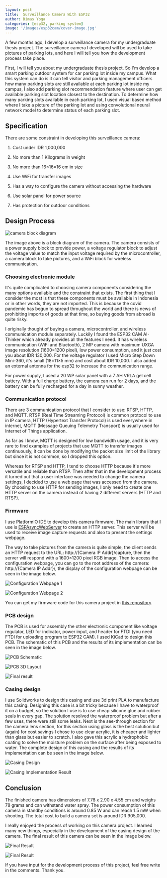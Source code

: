 ```yaml
---
layout: post
title:  Surveillance Camera With ESP32
author: Dimas Yoga
categories: [esp32, parking system]
image: '/images/esp32cam/cover-image.jpg'
---
```


A few months ago, I develop a surveillance camera for my undergraduate thesis project. The surveillance camera I developed will be used to take pictures of parking lots, and here I will tell you how the development process take place.

First, I will tell you about my undergraduate thesis project. So I'm develop a smart parking outdoor system for car parking lot inside my campus. What this system can do is it can tell visitor and parking management officers how many parking slots are still available at each parking lot inside my campus, I also add parking slot recommendation feature where user can get available parking slot location closest to the destination. To determine how many parking slots available in each parking lot, I used visual based method where I take a picture of the parking lot and using convolutional neural network model to determine status of each parking slot.

## Specification

There are some constraint in developing this surveillance camera:

1. Cost under IDR 1,000,000

2. No more than 1 Kilograms in weight

3. No more than 16×16×16 cm in size

4. Use WiFi for transfer images

5. Has a way to configure the camera without accessing the hardware

6. Use solar panel for power source

7. Has protection for outdoor conditions

## Design Process

![camera block diagram](/images/esp32cam/blogdiagram.png)

The image above is a block diagram of the camera. The camera consists of a power supply block to provide power, a voltage regulator block to adjust the voltage value to match the input voltage required by the microcontroller, a camera block to take pictures, and a WiFi block for wireless communication.

### Choosing electronic module

It's quite complicated to choosing camera components considering the many options available and the constraint that exists. The first thing that I consider the most is that these components must be available in Indonesia or in other words, they are not imported. This is because the covid pandemic has begun to spread throughout the world and there is news of prohibiting imports of goods at that time, so buying goods from abroad is quite risky.

I originally thought of buying a camera, microcontroller, and wireless communication module separately. Luckily I found the ESP32 CAM AI-Thinker which already provides all the features I need. It has wireless communication (WiFi and Bluetooth), 2 MP camera with maximum UXGA image resolution (1600×1200 pixel), low power consumption, and it just cost you about IDR 130,000. For the voltage regulator I used Micro Step Down Mini-360, it's small (18×11×5 mm) and cost about IDR 10,000. I also added an external antenna for the esp32 to increase the communication range.

For power supply, I used a 20 WP solar panel with a 7 AH VRLA gel cell battery. With a full charge battery, the camera can run for 2 days, and the battery can be fully recharged for a day in sunny weather.

### Communication protocol

There are 3 communication protocol that I consider to use: RTSP, HTTP, and MQTT. RTSP (Real Time Streaming Protocol) is common protocol to use in IP camera, HTTP (Hypertext Transfer Protocol) is used everywhere in internet, MQTT (Message Queuing Telemetry Transport) is usually used for Internet of Things application.

As far as I know, MQTT is designed for low bandwidth usage, and it is very rare to find examples of projects that use MQTT to transfer images continuously, it can be done by modifying the packet size limit of the library but since it is not common, so I dropped this option.

Whereas for RTSP and HTTP, I tend to choose HTTP because it's more versatile and reliable than RTSP. Then after that in the development process it turned out that a user interface was needed to change the camera settings, I decided to use a web page that was accessed from the camera. By choosing to use HTTP for sending images, I only need to create one HTTP server on the camera instead of having 2 different servers (HTTP and RTSP).

### Firmware

I use PlatformIO IDE to develop this camera firmware. The main library that I use is [ESPAsyncWebServer](https://github.com/me-no-dev/ESPAsyncWebServer) to create an HTTP server. This server will be used to receive image capture requests and also to present the settings webpage.

The way to take pictures from the camera is quite simple, the client sends an HTTP request to the URL: http://{Camera IP Addr}/capture, then the server will respond with a 1600×1200 pixel RGB image. Then to access the configuration webpage, you can go to the root address of the camera: http://{Camera IP Addr}/, the display of the configuration webpage can be seen in the image below.

![Configuration Webpage 1](/images/esp32cam/setting-webpage-1.png)

![Configuration Webpage 2](/images/esp32cam/setting-webpage-2.png)

You can get my firmware code for this camera project in [this repository](https://github.com/Dimasyoga/OutdoorParkingSystem-ESP32Firmware).

### PCB design

The PCB is used for assembly the other electronic component like voltage regulator, LED for indicator, power input, and header for FTDI (you need FTDI for uploading program to ESP32 CAM). I used KiCad to design this PCB. The schematic of this PCB and the results of its implementation can be seen in the image below.

![PCB Schematic](/images/esp32cam/PCBSchematic.png)

![PCB 3D Layout](/images/esp32cam/PCB-layout-3d.png)

![Final result](/images/esp32cam/implementation.jpg)

### Casing design

I use Solidworks to design this casing and use 3d print PLA to manufacture this casing. Designing this case is a bit tricky because I have to waterproof it on a budget, so the solution I use is to use cheap silicone glue and rubber seals in every gap. The solution resolved the waterproof problem but after a few uses, there were still some leaks. Next is the see-through section for the camera lens section, for this section using glass is the best solution but (again) for cost savings I chose to use clear acrylic, it is cheaper and lighter than glass but easier to scratch. I also gave this acrylic a hydrophobic coating to solve the moisture problem on the surface after being exposed to water. The complete design of this casing and the results of its implementation can be seen in the image below.

![Casing Design](/images/esp32cam/Casing-design.png)

![Casing Implementation Result](/images/esp32cam/Casing-implementation.jpg)

## Conclusion

The finished camera has dimensions of 7.78 x 2.90 x 4.55 cm and weighs 78 grams and can withstand water spray. The power consumption of this camera in standby conditions is around 0.85 W and can reach 1.5 mW when shooting. The total cost to build a camera set is around IDR 905,000.

I really enjoyed the process of working on this camera project. I learned many new things, especially in the development of the casing design of the camera. The final result of this camera can be seen in the image below.

![Final Result](/images/esp32cam/Final-1.jpg)

![Final Result](/images/esp32cam/Final-2.jpg)

If you have input for the development process of this project, feel free write in the comments. Thank you.
